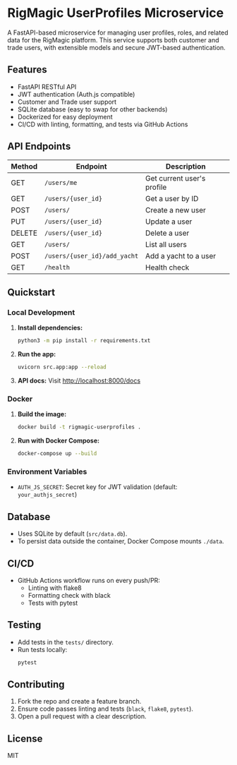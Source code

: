 # RigMagic UserProfiles Microservice

A FastAPI-based microservice for managing user profiles, roles, and related data for the RigMagic platform. This service supports both customer and trade users, with extensible models and secure JWT-based authentication.

## Features
- FastAPI RESTful API
- JWT authentication (Auth.js compatible)
- Customer and Trade user support
- SQLite database (easy to swap for other backends)
- Dockerized for easy deployment
- CI/CD with linting, formatting, and tests via GitHub Actions

## API Endpoints

| Method | Endpoint                        | Description                       |
|--------|----------------------------------|-----------------------------------|
| GET    | `/users/me`                     | Get current user's profile        |
| GET    | `/users/{user_id}`              | Get a user by ID                  |
| POST   | `/users/`                       | Create a new user                 |
| PUT    | `/users/{user_id}`              | Update a user                     |
| DELETE | `/users/{user_id}`              | Delete a user                     |
| GET    | `/users/`                       | List all users                    |
| POST   | `/users/{user_id}/add_yacht`    | Add a yacht to a user             |
| GET    | `/health`                       | Health check                      |

## Quickstart

### Local Development

1. **Install dependencies:**
   ```bash
   python3 -m pip install -r requirements.txt
   ```
2. **Run the app:**
   ```bash
   uvicorn src.app:app --reload
   ```
3. **API docs:** Visit [http://localhost:8000/docs](http://localhost:8000/docs)

### Docker

1. **Build the image:**
   ```bash
   docker build -t rigmagic-userprofiles .
   ```
2. **Run with Docker Compose:**
   ```bash
   docker-compose up --build
   ```

### Environment Variables
- `AUTH_JS_SECRET`: Secret key for JWT validation (default: `your_authjs_secret`)

## Database
- Uses SQLite by default (`src/data.db`).
- To persist data outside the container, Docker Compose mounts `./data`.

## CI/CD
- GitHub Actions workflow runs on every push/PR:
  - Linting with flake8
  - Formatting check with black
  - Tests with pytest

## Testing
- Add tests in the `tests/` directory.
- Run tests locally:
  ```bash
  pytest
  ```

## Contributing
1. Fork the repo and create a feature branch.
2. Ensure code passes linting and tests (`black`, `flake8`, `pytest`).
3. Open a pull request with a clear description.

## License
MIT
